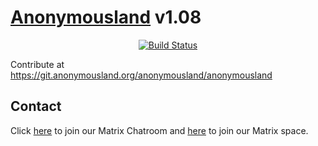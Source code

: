 # **[Anonymousland](https://anonymousland.org)** v1.08

<div align="center">

[![Build Status](https://drone.anonymousland.org/api/badges/anonymousland/anonymousland/status.svg)](https://drone.anonymousland.org/anonymousland/anonymousland)

</div>

Contribute at https://git.anonymousland.org/anonymousland/anonymousland

## Contact

Click [here](https://matrix.to/#/#lounge:anonymousland.org) to join our Matrix Chatroom and [here](https://matrix.to/#/#anonymousland:anonymousland.org) to join our Matrix space.